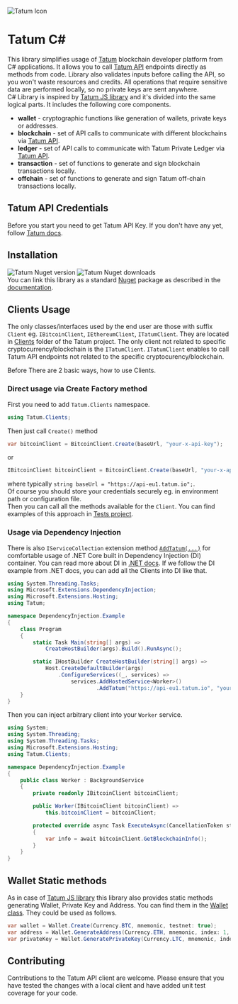 ![Tatum Icon](https://github.com/tatumio/tatum-csharp/blob/docs/initial/src/Tatum/tatum_icon.jpg)
# Tatum C#
This library simplifies usage of [Tatum](https://docs.tatum.io/) blockchain developer platform from C# applications. It allows you to call [Tatum API](https://tatum.io/apidoc) endpoints directly as methods from code. Library also validates inputs before calling the API, so you won't waste resources and credits. All operations that require sensitive data are performed locally, so no private keys are sent anywhere.  
C# Library is inspired by [Tatum JS library](https://github.com/tatumio/tatum-js) and it's divided into the same logical parts. It includes the following core components.  
- **wallet** - cryptographic functions like generation of wallets, private keys or addresses.
- **blockchain** - set of API calls to communicate with different blockchains via <a href="https://tatum.io" target="_blank">Tatum API</a>.
- **ledger** - set of API calls to communicate with Tatum Private Ledger via <a href="https://tatum.io" target="_blank">Tatum API</a>.
- **transaction** - set of functions to generate and sign blockchain transactions locally.
- **offchain** - set of functions to generate and sign Tatum off-chain transactions locally.


## Tatum API Credentials
Before you start you need to get Tatum API Key. If you don't have any yet, follow [Tatum docs](https://docs.tatum.io/your-first-app#1-get-your-api-key).

## Installation
![Tatum Nuget version](https://img.shields.io/nuget/v/Tatum.svg)  ![Tatum Nuget downloads](https://img.shields.io/nuget/dt/Tatum.svg)  
You can link this library as a standard [Nuget](https://www.nuget.org/packages/Tatum) package as described in the [documentation](https://docs.microsoft.com/en-us/nuget/quickstart/install-and-use-a-package-in-visual-studio).

## Clients Usage
The only classes/interfaces used by the end user are those with suffix `Client` eg. `IBitcoinClient`, `IEthereumClient`, `ITatumClient`. They are located in [Clients](https://github.com/tatumio/tatum-csharp/tree/master/src/Tatum/Clients) folder of the Tatum project. The only client not related to specific cryptocurrency/blockchain is the `ITatumClient`. `ITatumClient` enables to call Tatum API endpoints not related to the specific cryptocurency/blockchain.

Before 
There are 2 basic ways, how to use Clients.
### Direct usage via Create Factory method
First you need to add `Tatum.Clients` namespace.  
```C#
using Tatum.Clients;
```  
Then just call `Create()` method 
```C#
var bitcoinClient = BitcoinClient.Create(baseUrl, "your-x-api-key");
```  
or  
```C#
IBitcoinClient bitcoinClient = BitcoinClient.Create(baseUrl, "your-x-api-key");
```
where typically `string baseUrl = "https://api-eu1.tatum.io";`.  
Of course you should store your credentials securely eg. in environment path or configuration file.  
Then you can call all the methods available for the `Client`. You can find examples of this approach in [Tests project](https://github.com/tatumio/tatum-csharp/tree/master/src/Tatum.Tests).

### Usage via Dependency Injection
There is also `IServiceCollection` extension method [`AddTatum(...)`](https://github.com/tatumio/tatum-csharp/blob/master/src/Tatum/ServiceCollectionExtensions.cs) for comfortable usage of .NET Core built in Dependency Injection (DI) container. You can read more about DI in [.NET docs](https://docs.microsoft.com/en-us/dotnet/core/extensions/dependency-injection).
If we follow the DI example from .NET docs, you can add all the Clients into DI like that.
```C#
using System.Threading.Tasks;
using Microsoft.Extensions.DependencyInjection;
using Microsoft.Extensions.Hosting;
using Tatum;

namespace DependencyInjection.Example
{
    class Program
    {
        static Task Main(string[] args) =>
            CreateHostBuilder(args).Build().RunAsync();

        static IHostBuilder CreateHostBuilder(string[] args) =>
            Host.CreateDefaultBuilder(args)
                .ConfigureServices((_, services) =>
                    services.AddHostedService<Worker>()
                            .AddTatum("https://api-eu1.tatum.io", "your-x-api-key"));
    }
}
```
Then you can inject arbitrary client into your `Worker` service.
```C#
using System;
using System.Threading;
using System.Threading.Tasks;
using Microsoft.Extensions.Hosting;
using Tatum.Clients;

namespace DependencyInjection.Example
{
    public class Worker : BackgroundService
    {
        private readonly IBitcoinClient bitcoinClient;

        public Worker(IBitcoinClient bitcoinClient) =>
            this.bitcoinClient = bitcoinClient;

        protected override async Task ExecuteAsync(CancellationToken stoppingToken)
        {
            var info = await bitcoinClient.GetBlockchainInfo();
        }
    }
}
```

## Wallet Static methods
As in case of [Tatum JS library](https://github.com/tatumio/tatum-js) this library also provides static methods generating Wallet, Private Key and Address. You can find them in the [Wallet class](https://github.com/tatumio/tatum-csharp/blob/master/src/Tatum/Wallet/Wallet.cs). They could be used as follows.
```C#
var wallet = Wallet.Create(Currency.BTC, mnemonic, testnet: true);
var address = Wallet.GenerateAddress(Currency.ETH, mnemonic, index: 1, testnet: true);
var privateKey = Wallet.GeneratePrivateKey(Currency.LTC, mnemonic, index: 1, testnet: true);
```

## Contributing

Contributions to the Tatum API client are welcome. Please ensure
that you have tested the changes with a local client and have added unit test
coverage for your code.
